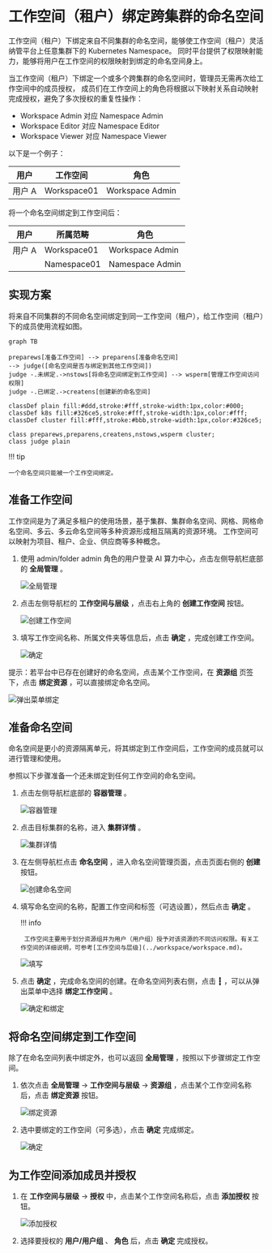 # 工作空间（租户）绑定跨集群的命名空间

工作空间（租户）下绑定来自不同集群的命名空间，能够使工作空间（租户）灵活纳管平台上任意集群下的 Kubernetes Namespace。
同时平台提供了权限映射能力，能够将用户在工作空间的权限映射到绑定的命名空间身上。

当工作空间（租户）下绑定一个或多个跨集群的命名空间时，管理员无需再次给工作空间中的成员授权，
成员们在工作空间上的角色将根据以下映射关系自动映射完成授权，避免了多次授权的重复性操作：

- Workspace Admin 对应 Namespace Admin
- Workspace Editor 对应 Namespace Editor
- Workspace Viewer 对应 Namespace Viewer

以下是一个例子：

| 用户   | 工作空间    | 角色            |
| ------ | ----------- | --------------- |
| 用户 A | Workspace01 | Workspace Admin |

将一个命名空间绑定到工作空间后：

| 用户   | 所属范畴    | 角色            |
| ------ | ----------- | --------------- |
| 用户 A | Workspace01 | Workspace Admin |
|        | Namespace01 | Namespace Admin |

## 实现方案

将来自不同集群的不同命名空间绑定到同一工作空间（租户），给工作空间（租户）下的成员使用流程如图。

```mermaid
graph TB

preparews[准备工作空间] --> preparens[准备命名空间]
--> judge([命名空间是否与绑定到其他工作空间])
judge -.未绑定.->nstows[将命名空间绑定到工作空间] --> wsperm[管理工作空间访问权限]
judge -.已绑定.->createns[创建新的命名空间]

classDef plain fill:#ddd,stroke:#fff,stroke-width:1px,color:#000;
classDef k8s fill:#326ce5,stroke:#fff,stroke-width:1px,color:#fff;
classDef cluster fill:#fff,stroke:#bbb,stroke-width:1px,color:#326ce5;

class preparews,preparens,createns,nstows,wsperm cluster;
class judge plain
```

!!! tip

    一个命名空间只能被一个工作空间绑定。

## 准备工作空间

工作空间是为了满足多租户的使用场景，基于集群、集群命名空间、网格、网格命名空间、多云、多云命名空间等多种资源形成相互隔离的资源环境。
工作空间可以映射为项目、租户、企业、供应商等多种概念。

1. 使用 admin/folder admin 角色的用户登录 AI 算力中心，点击左侧导航栏底部的 __全局管理__ 。

    ![全局管理](https://docs.daocloud.io/daocloud-docs-images/docs/ghippo/images/ws01.png)

1. 点击左侧导航栏的 __工作空间与层级__ ，点击右上角的 __创建工作空间__ 按钮。

    ![创建工作空间](https://docs.daocloud.io/daocloud-docs-images/docs/ghippo/images/ws02.png)

1. 填写工作空间名称、所属文件夹等信息后，点击 __确定__ ，完成创建工作空间。

    ![确定](https://docs.daocloud.io/daocloud-docs-images/docs/ghippo/images/ws03.png)

提示：若平台中已存在创建好的命名空间，点击某个工作空间，在 __资源组__ 页签下，点击 __绑定资源__ ，可以直接绑定命名空间。

![弹出菜单绑定](https://docs.daocloud.io/daocloud-docs-images/docs/ghippo/images/across02.png)

## 准备命名空间

命名空间是更小的资源隔离单元，将其绑定到工作空间后，工作空间的成员就可以进行管理和使用。

参照以下步骤准备一个还未绑定到任何工作空间的命名空间。

1. 点击左侧导航栏底部的 __容器管理__ 。

    ![容器管理](https://docs.daocloud.io/daocloud-docs-images/docs/ghippo/images/crd00.png) 

1. 点击目标集群的名称，进入 __集群详情__ 。

    ![集群详情](https://docs.daocloud.io/daocloud-docs-images/docs/kpanda/images/crd01.png)

1. 在左侧导航栏点击 __命名空间__ ，进入命名空间管理页面，点击页面右侧的 __创建__ 按钮。

    ![创建命名空间](https://docs.daocloud.io/daocloud-docs-images/docs/kpanda/images/ns01.png)

1. 填写命名空间的名称，配置工作空间和标签（可选设置），然后点击 __确定__ 。

    !!! info

        工作空间主要用于划分资源组并为用户（用户组）授予对该资源的不同访问权限。有关工作空间的详细说明，可参考[工作空间与层级](../workspace/workspace.md)。

    ![填写](https://docs.daocloud.io/daocloud-docs-images/docs/kpanda/images/ns02.png)

1. 点击 __确定__ ，完成命名空间的创建。在命名空间列表右侧，点击 __┇__ ，可以从弹出菜单中选择 __绑定工作空间__ 。

    ![确定和绑定](https://docs.daocloud.io/daocloud-docs-images/docs/kpanda/images/ns03.png)

## 将命名空间绑定到工作空间

除了在命名空间列表中绑定外，也可以返回 __全局管理__ ，按照以下步骤绑定工作空间。

1. 依次点击 __全局管理__ -> __工作空间与层级__ -> __资源组__ ，点击某个工作空间名称后，点击 __绑定资源__ 按钮。

    ![绑定资源](https://docs.daocloud.io/daocloud-docs-images/docs/ghippo/images/bind01.png)

1. 选中要绑定的工作空间（可多选），点击 __确定__ 完成绑定。

    ![确定](https://docs.daocloud.io/daocloud-docs-images/docs/ghippo/images/bind02.png)

## 为工作空间添加成员并授权

1. 在 __工作空间与层级__ -> __授权__ 中，点击某个工作空间名称后，点击 __添加授权__ 按钮。

    ![添加授权](https://docs.daocloud.io/daocloud-docs-images/docs/ghippo/images/wsauth01.png)

1. 选择要授权的 __用户/用户组__ 、 __角色__ 后，点击 __确定__ 完成授权。
